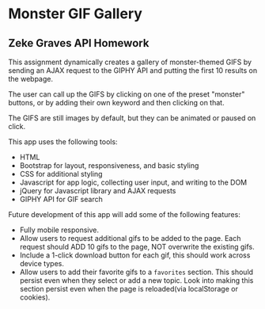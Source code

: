 # Monster GIF Gallery
## Zeke Graves API Homework

This assignment dynamically creates a gallery of monster-themed GIFS by sending an AJAX request to the GIPHY API and putting the first 10 results on the webpage.

The user can call up the GIFS by clicking on one of the preset "monster" buttons, or by adding their own keyword and then clicking on that.

The GIFS are still images by default, but they can be animated or paused on click.

This app uses the following tools:

* HTML
* Bootstrap for layout, responsiveness, and basic styling
* CSS for additional styling
* Javascript for app logic, collecting user input, and writing to the DOM
* jQuery for Javascript library and AJAX requests
* GIPHY API for GIF search

Future development of this app will add some of the following features:

* Fully mobile responsive.
* Allow users to request additional gifs to be added to the page. Each request should ADD 10 gifs to the page, NOT overwrite the existing gifs.
* Include a 1-click download button for each gif, this should work across device types.
* Allow users to add their favorite gifs to a `favorites` section. This should persist even when they select or add a new topic. Look into making this section persist even when the page is reloaded(via localStorage or cookies).
